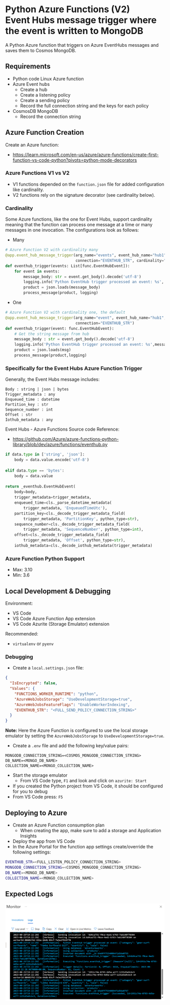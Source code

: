 # Python Azure Functions (V2)<br>Event Hubs message trigger where the event is written to MongoDB

A Python Azure function that triggers on Azure EventHubs messages and saves them to Cosmos MongoDB.

## Requirements

- Python code Linux Azure function
- Azure Event hubs
  - Create a hub
  - Create a listening policy
  - Create a sending policy
  - Record the full connection string and the keys for each policy
- CosmosDB MongoDB
  - Record the connection string

## Azure Function Creation

Create an Azure function:

- <https://learn.microsoft.com/en-us/azure/azure-functions/create-first-function-vs-code-python?pivots=python-mode-decorators>

### Azure Functions V1 vs V2

- V1 functions depended on the `function.json` file for added configuration like cardinality.
- V2 functions rely on the signature decorator (see cardinality below).

### Cardinality

Some Azure functions, like the one for Event Hubs, support cardinality meaning that the function can process one message at a time or many messages in one invocation. The configurations look as follows:

- Many

```Python
# Azure Function V2 with cardinality many
@app.event_hub_message_trigger(arg_name="events", event_hub_name="hub1",
                               connection="EVENTHUB_STR", cardinality="many")
def eventhub_trigger(events: List[func.EventHubEvent]):
    for event in events:
        message_body: str = event.get_body().decode('utf-8')
        logging.info('Python EventHub trigger processed an event: %s', message_body)
        product = json.loads(message_body)
        process_message(product, logging)
```

- One

```Python
# Azure Function V2 with cardinality one, the default
@app.event_hub_message_trigger(arg_name="event", event_hub_name="hub1",
                               connection="EVENTHUB_STR") 
def eventhub_trigger(event: func.EventHubEvent):
    # Get the string message from hub
    message_body : str = event.get_body().decode('utf-8')
    logging.info('Python EventHub trigger processed an event: %s',message_body)
    product = json.loads(msg)
    process_message(product,logging)
```

### Specifically for the Event Hubs Azure Function Trigger

Generally, the Event Hubs message includes:

```text
Body : string | json | bytes
Trigger_metadata : any
Enqueued_time : datetime
Partition_key : str
Sequence_number : int
Offset : str
Iothub_metadata : any
```

Event Hubs - Azure Functions Source code Reference:
- https://github.com/Azure/azure-functions-python-library/blob/dev/azure/functions/eventhub.py

```python
if data.type in ['string', 'json']:
    body = data.value.encode('utf-8')

elif data.type == 'bytes':
    body = data.value

return _eventhub.EventHubEvent(
    body=body,
    trigger_metadata=trigger_metadata,
    enqueued_time=cls._parse_datetime_metadata(
        trigger_metadata, 'EnqueuedTimeUtc'),
    partition_key=cls._decode_trigger_metadata_field(
        trigger_metadata, 'PartitionKey', python_type=str),
    sequence_number=cls._decode_trigger_metadata_field(
        trigger_metadata, 'SequenceNumber', python_type=int),
    offset=cls._decode_trigger_metadata_field(
        trigger_metadata, 'Offset', python_type=str),
    iothub_metadata=cls._decode_iothub_metadata(trigger_metadata)
```

### Azure Function Python Support

- Max: 3.10
- Min: 3.6

## Local Development & Debugging

Environment:

- VS Code
- VS Code Azure Function App extension
- VS Code Azurite (Storage Emulator) extension

Recommended:

- `virtualenv` or `pyenv`

### Debugging

- Create a `local.settings.json` file:

```json
{
  "IsEncrypted": false,
  "Values": {
    "FUNCTIONS_WORKER_RUNTIME": "python",
    "AzureWebJobsStorage": "UseDevelopmentStorage=true",
    "AzureWebJobsFeatureFlags": "EnableWorkerIndexing",
    "EVENTHUB_STR": "<FULL_SEND_POLICY_CONNECTION_STRING>"
  }
}
```

**Note:** Here the Azure Function is configured to use the local storage emulator by setting the `AzureWebJobsStorage` to `UseDevelopmentStorage=true`.

- Create a `.env` file and add the following key/value pairs:

```
MONGODB_CONNECTION_STRING=<COSMOS_MONGODB_CONNECTION_STRING>
DB_NAME=<MONGO_DB_NAME>
COLLECTION_NAME=<MONGO_COLLECTION_NAME>
```

- Start the storage emulator
  -  From VS Code type, `F1` and look and click on `azurite: Start`
- If you created the Python project from VS Code, it should be configured for you to debug
- From VS Code press: `F5`

## Deploying to Azure

- Create an Azure Function consumption plan
  - When creating the app, make sure to add a storage and Application Insights
- Deploy the app from VS Code
- In the Azure Portal for the function app settings create/override the following settings:

```bash
EVENTHUB_STR=<FULL_LISTEN_POLICY_CONNECTION_STRING>
MONGODB_CONNECTION_STRING=<COSMOS_MONGODB_CONNECTION_STRING>
DB_NAME=<MONGO_DB_NAME>
COLLECTION_NAME=<MONGO_COLLECTION_NAME>
```

## Expected Logs

![A view of the logs in the Azure Portal](images/logs.png)
